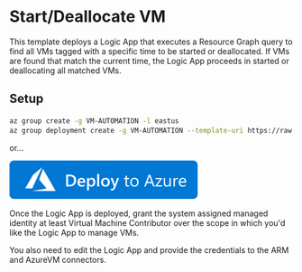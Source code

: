 # Start/Deallocate VM

This template deploys a Logic App that executes a Resource Graph query to find all VMs tagged with a specific time to be started or deallocated. If VMs are found that match the current time, the Logic App proceeds in started or deallocating all matched VMs.

## Setup

```bash
az group create -g VM-AUTOMATION -l eastus
az group deployment create -g VM-AUTOMATION --template-uri https://raw.githubusercontent.com/rjygraham/arm-templates/main/src/logicapp-start-deallocate-vm/azuredeploy.json
```
or...

[![Deploy To Azure](https://raw.githubusercontent.com/Azure/azure-quickstart-templates/master/1-CONTRIBUTION-GUIDE/images/deploytoazure.svg?sanitize=true)](https://portal.azure.com/#create/Microsoft.Template/uri/https%3A%2F%2Fraw.githubusercontent.com%2Frjygraham%2Farm-templates%2Fmain%2Fsrc%2Flogicapp-start-deallocate-vm%2Fazuredeploy.json) 

Once the Logic App is deployed, grant the system assigned managed identity at least Virtual Machine Contributor over the scope in which you'd like the Logic App to manage VMs.

You also need to edit the Logic App and provide the credentials to the ARM and AzureVM connectors.